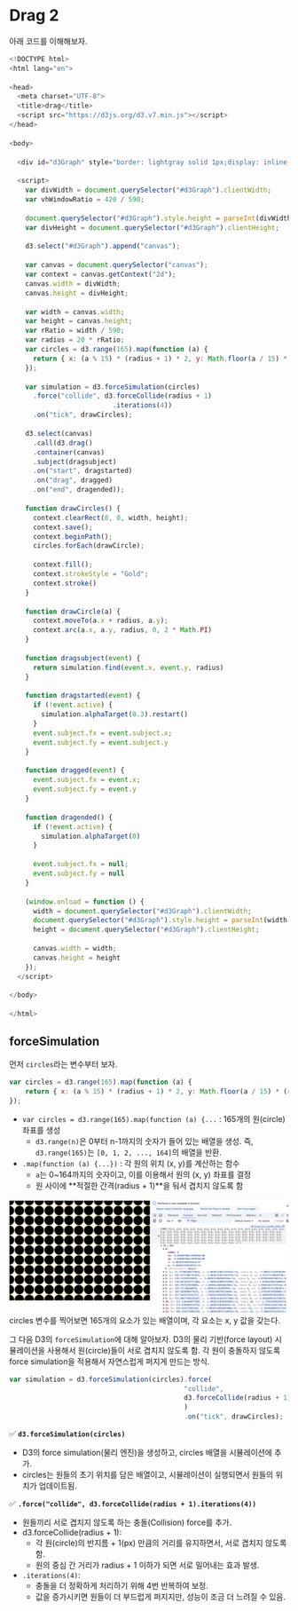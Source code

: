# Drag 2
아래 코드를 이해해보자.

```js
<!DOCTYPE html>
<html lang="en">

<head>
  <meta charset="UTF-8">
  <title>drag</title>
  <script src="https://d3js.org/d3.v7.min.js"></script>
</head>

<body>

  <div id="d3Graph" style="border: lightgray solid 1px;display: inline-block;width: 100%;"></div>

  <script>
    var divWidth = document.querySelector("#d3Graph").clientWidth;
    var vhWindowRatio = 420 / 590;

    document.querySelector("#d3Graph").style.height = parseInt(divWidth * vhWindowRatio) + "px";
    var divHeight = document.querySelector("#d3Graph").clientHeight;
    
    d3.select("#d3Graph").append("canvas");

    var canvas = document.querySelector("canvas");
    var context = canvas.getContext("2d");
    canvas.width = divWidth;
    canvas.height = divHeight;

    var width = canvas.width;
    var height = canvas.height;
    var rRatio = width / 590;
    var radius = 20 * rRatio;
    var circles = d3.range(165).map(function (a) {
      return { x: (a % 15) * (radius + 1) * 2, y: Math.floor(a / 15) * (radius + 1) * 2 }
    });

    var simulation = d3.forceSimulation(circles)
      .force("collide", d3.forceCollide(radius + 1)
                          .iterations(4))
      .on("tick", drawCircles);

    d3.select(canvas)
      .call(d3.drag()
      .container(canvas)
      .subject(dragsubject)
      .on("start", dragstarted)
      .on("drag", dragged)
      .on("end", dragended));

    function drawCircles() {
      context.clearRect(0, 0, width, height);
      context.save();
      context.beginPath();
      circles.forEach(drawCircle);

      context.fill();
      context.strokeStyle = "Gold";
      context.stroke()
    }

    function drawCircle(a) {
      context.moveTo(a.x + radius, a.y);
      context.arc(a.x, a.y, radius, 0, 2 * Math.PI)
    }

    function dragsubject(event) {
      return simulation.find(event.x, event.y, radius)
    }

    function dragstarted(event) {
      if (!event.active) {
        simulation.alphaTarget(0.3).restart()
      }
      event.subject.fx = event.subject.x;
      event.subject.fy = event.subject.y
    }

    function dragged(event) {
      event.subject.fx = event.x;
      event.subject.fy = event.y
    }

    function dragended() {
      if (!event.active) {
        simulation.alphaTarget(0)
      }

      event.subject.fx = null;
      event.subject.fy = null
    }
    
    (window.onload = function () {
      width = document.querySelector("#d3Graph").clientWidth;
      document.querySelector("#d3Graph").style.height = parseInt(width * vhWindowRatio) + "px";
      height = document.querySelector("#d3Graph").clientHeight;

      canvas.width = width;
      canvas.height = height
    });
  </script>

</body>

</html>
```

## forceSimulation

먼저 ```circles```라는 변수부터 보자.
```js
var circles = d3.range(165).map(function (a) {
    return { x: (a % 15) * (radius + 1) * 2, y: Math.floor(a / 15) * (radius + 1) * 2 }
});
```

- ```var circles = d3.range(165).map(function (a) {...``` : 165개의 원(circle) 좌표를 생성
  - ```d3.range(n)```은 0부터 n-1까지의 숫자가 들어 있는 배열을 생성. 즉, ```d3.range(165)```는 ```[0, 1, 2, ..., 164]```의 배열을 반환.
- ```.map(function (a) {...})``` : 각 원의 위치 (x, y)를 계산하는 함수
  - ```a```는 0~164까지의 숫자이고, 이를 이용해서 원의 (x, y) 좌표를 결정
  - 원 사이에 **적절한 간격(radius + 1)**을 둬서 겹치지 않도록 함

![alt text](image-3.png)
circles 변수를 찍어보면 165개의 요소가 있는 배열이며, 각 요소는 x, y 값을 갖는다.



그 다음 D3의 ```forceSimulation```에 대해 알아보자. D3의 물리 기반(force layout) 시뮬레이션을 사용해서 원(circle)들이 서로 겹치지 않도록 함. 각 원이 충돌하지 않도록 force simulation을 적용해서 자연스럽게 퍼지게 만드는 방식.

```js
var simulation = d3.forceSimulation(circles).force(
                                            "collide", 
                                            d3.forceCollide(radius + 1).iterations(4)
                                            )
                                            .on("tick", drawCircles);
```

✅ **```d3.forceSimulation(circles)```**
- D3의 force simulation(물리 엔진)을 생성하고, circles 배열을 시뮬레이션에 추가.
- circles는 원들의 초기 위치를 담은 배열이고, 시뮬레이션이 실행되면서 원들의 위치가 업데이트됨.

✅ **```.force("collide", d3.forceCollide(radius + 1).iterations(4))```**
- 원들끼리 서로 겹치지 않도록 하는 충돌(Collision) force를 추가.
- d3.forceCollide(radius + 1):
    - 각 원(circle)의 반지름 + 1(px) 만큼의 거리를 유지하면서, 서로 겹치지 않도록 함.
    - 원의 중심 간 거리가 radius + 1 이하가 되면 서로 밀어내는 효과 발생.
- ```.iterations(4)```:
  - 충돌을 더 정확하게 처리하기 위해 4번 반복하여 보정.
  - 값을 증가시키면 원들이 더 부드럽게 퍼지지만, 성능이 조금 더 느려질 수 있음.


